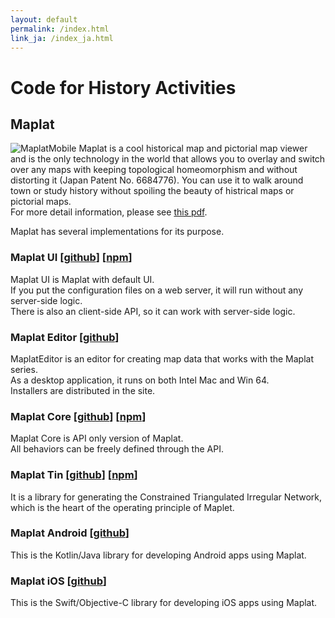 ```yaml
---
layout: default
permalink: /index.html
link_ja: /index_ja.html
---
```


# Code for History Activities

## Maplat
![MaplatMobile](Maplat-iPhone.png)
Maplat is a cool historical map and pictorial map viewer and is the only technology in the world that allows you to overlay and switch over any maps with keeping topological homeomorphism and without distorting it (Japan Patent No. 6684776). You can use it to walk around town or study history without spoiling the beauty of histrical maps or pictorial maps.  
For more detail information, please see [this pdf](maplat_flyer.pdf). 

Maplat has several implementations for its purpose.

### Maplat UI [[github](https://github.com/code4history/Maplat/wiki)] [[npm](https://www.npmjs.com/package/@maplat/ui)]
Maplat UI is Maplat with default UI.  
If you put the configuration files on a web server, it will run without any server-side logic.  
There is also an client-side API, so it can work with server-side logic.

### Maplat Editor [[github](https://github.com/code4history/MaplatEditor/wiki)]
MaplatEditor is an editor for creating map data that works with the Maplat series.  
As a desktop application, it runs on both Intel Mac and Win 64.  
Installers are distributed in the site.  

### Maplat Core [[github](https://github.com/code4history/MaplatCore/wiki)] [[npm](https://www.npmjs.com/package/@maplat/core)]
Maplat Core is API only version of Maplat.  
All behaviors can be freely defined through the API.  

### Maplat Tin [[github](https://github.com/code4history/MaplatTin/wiki)] [[npm](https://www.npmjs.com/package/@maplat/tin)]
It is a library for generating the Constrained Triangulated Irregular Network, which is the heart of the operating principle of Maplet.  

### Maplat Android [[github](https://github.com/code4history/MaplatAndroid)]
This is the Kotlin/Java library for developing Android apps using Maplat.  

### Maplat iOS [[github](https://github.com/code4history/MaplatiOS)]
This is the Swift/Objective-C library for developing iOS apps using Maplat.  

